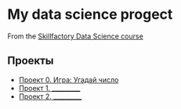 # My data science progect 
From the [Skillfactory Data Science course](https://skillfactory.ru/data-science)

## Проекты

* [Проект 0. Игра: Угадай число](https://github.com/yuliya-nikonchik/sf_dc_DSPR-89/blob/main/progect_0)
* [Проект 1. _________](______)
* [Проект 2. _________](______)
